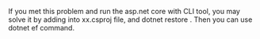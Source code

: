 If you met this problem and run the asp.net core with CLI tool, you may solve it by adding
<DotNetCliToolReference Include="Microsoft.EntityFrameworkCore.Tools.DotNet" Version="2.0.0" />
into xx.csproj file, and
dotnet restore
. Then you can use dotnet ef command. 
